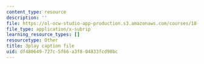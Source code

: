 ```yaml
---
content_type: resource
description: ''
file: https://ol-ocw-studio-app-production.s3.amazonaws.com/courses/18-03sc-differential-equations-fall-2011/df480649727c5f66a3f804833fcd98bc_heBvViSi9xQ.vtt
file_type: application/x-subrip
learning_resource_types: []
resourcetype: Other
title: 3play caption file
uid: df480649-727c-5f66-a3f8-04833fcd98bc
---
```

